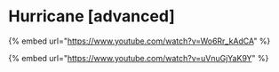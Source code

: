 # Hurricane \[advanced]

{% embed url="https://www.youtube.com/watch?v=Wo6Rr_kAdCA" %}

{% embed url="https://www.youtube.com/watch?v=uVnuGjYaK9Y" %}
